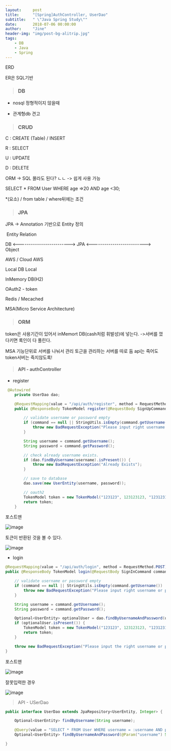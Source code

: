 ```yaml
---
layout:     post
title:      "[Spring]AuthController, UserDao"
subtitle:   " \"Java Spring Study\""
date:       2018-07-06 00:00:00
author:     "Jine"
header-img: "img/post-bg-alitrip.jpg"
tags:
    - DB
    - Java
    - Spring
---
```


ERD

ER은 SQL기반

> ### DB

- nosql
  정형적이지 않을때

- 관계형db
  견고

  



>  ### CRUD

C : CREATE (Table) / INSERT

R : SELECT

U : UPDATE

D : DELETE



ORM -> SQL 몰라도 된다? ㄴㄴ -> 쉽게 사용 가능



SELECT * FROM User WHERE age =>20 AND age <30;

*(요소) / from table  / where뒤에는 조건



> ### JPA

JPA -> Annotation 기반으로 Entity 정의

​	Entity Relation



DB <-------------------------> JPA <--------------------------> Object

AWS / Cloud									AWS

Local DB									Local



InMemory DB(H2)

OAuth2 - token

Redis / Mecached

MSA(Micro Service Architecture)



>  ### ORM

token은 사용기간이 있어서 inMemort DB(cash처럼 휘발성)에 넣는다.
->서버를 껐다키면 록인이 다 풀린다.

MSA 기능단위로 서버를 나눠서 관리
토근을 관리하는 서버를 따로 둠
api는 죽어도 token서버는 죽지않도록!



> #### API - authController

- register

```java
 @Autowired
    private UserDao dao;

    @RequestMapping(value = "/api/auth/register", method = RequestMethod.POST)
    public @ResponseBody TokenModel register(@RequestBody SignUpCommand command) {

        // validate username or password empty
        if (command == null || StringUtils.isEmpty(command.getUsername()) || StringUtils.isEmpty(command.getPassword())) {
            throw new BadRequestException("Please input right username or password");
        }

        String username = command.getUsername();
        String password = command.getPassword();

        // check already username exists.
        if (dao.findByUsername(username).isPresent()) {
            throw new BadRequestException("Already Exists");
        }

        // save to database
        dao.save(new UserEntity(username, password));

        // oauth2
        TokenModel token = new TokenModel("123123", 123123123, "123123123");
        return token;
    }
```

포스트맨

![image](https://user-images.githubusercontent.com/33712866/42421593-f932d16e-8312-11e8-8390-bea63ed55993.png)

토큰이 반환된 것을 볼 수 있다.

![image](https://user-images.githubusercontent.com/33712866/42421604-22c59962-8313-11e8-93d6-1accf8008164.png)

- login

```java
@RequestMapping(value = "/api/auth/login", method = RequestMethod.POST)
public @ResponseBody TokenModel login(@RequestBody SignInCommand command) {

    // validate username or password empty
    if (command == null || StringUtils.isEmpty(command.getUsername()) || StringUtils.isEmpty(command.getPassword())) {
        throw new BadRequestException("Please input right username or password");
    }

    String username = command.getUsername();
    String password = command.getPassword();

    Optional<UserEntity> optionalUser = dao.findByUsernameAndPassword(username, password);
    if (optionalUser.isPresent()) {
        TokenModel token = new TokenModel("123123", 123123123, "123123123");
        return token;
    }

    throw new BadRequestException("Please input the right username or password");
}
```

포스트맨

![image](https://user-images.githubusercontent.com/33712866/42421616-65df1516-8313-11e8-9fc2-aa773a466fc0.png)

잘못입력한 경우

![image](https://user-images.githubusercontent.com/33712866/42421637-ba18ad9a-8313-11e8-965c-9ba31893a62b.png)

> API - USerDao

```java
public interface UserDao extends JpaRepository<UserEntity, Integer> {

    Optional<UserEntity> findByUsername(String username);

    @Query(value = "SELECT * FROM User WHERE username = :username AND password = :password", nativeQuery = true)
    Optional<UserEntity> findByUsernameAndPassword(@Param("username") String username, @Param("password") String password);

}

```

